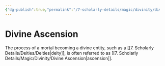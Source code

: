 ```yaml
---
{"dg-publish":true,"permalink":"/7-scholarly-details/magic/divinity/divine-ascension/","noteIcon":""}
---
```


# Divine Ascension

The process of a mortal becoming a divine entity, such as a [[7. Scholarly Details/Deities/Deities\|deity]], is often referred to as [[7. Scholarly Details/Magic/Divinity/Divine Ascension\|ascension]].  